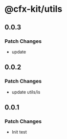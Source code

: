 # @cfx-kit/utils

## 0.0.3

### Patch Changes

- update

## 0.0.2

### Patch Changes

- update utils/is

## 0.0.1

### Patch Changes

- Init test
